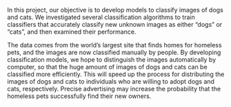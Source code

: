 In this project, our objective is to develop models to classify images of dogs and cats. We investigated several classification algorithms to train classifiers that accurately classify new unknown images as either “dogs” or “cats”, and then examined their performance.

The data comes from the world’s largest site that finds homes for homeless pets, and the images are now classified manually by people. By developing classification models, we hope to distinguish the images automatically by computer, so that the huge amount of images of dogs and cats can be classified more efficiently. This will speed up the process for distributing the images of dogs and cats to individuals who are willing to adopt dogs and cats, respectively. Precise advertising may increase the probability that the homeless pets successfully find their new owners.
